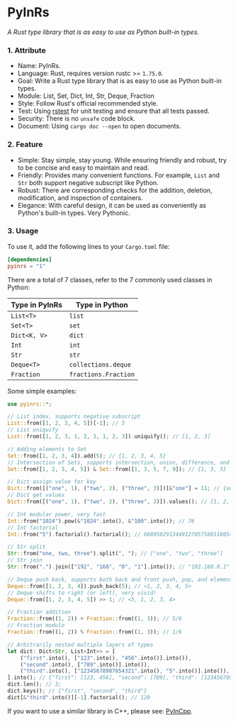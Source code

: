 # PyInRs

_A Rust type library that is as easy to use as Python built-in types._

### 1. Attribute

- Name: PyInRs.
- Language: Rust, requires version rustc >= `1.75.0`.
- Goal: Write a Rust type library that is as easy to use as Python built-in types.
- Module: List, Set, Dict, Int, Str, Deque, Fraction
- Style: Follow Rust's official recommended style.
- Test: Using [rstest](https://crates.io/crates/rstest) for unit testing and ensure that all tests passed.
- Security: There is no `unsafe` code block.
- Document: Using `cargo doc --open` to open documents.

### 2. Feature

- Simple: Stay simple, stay young. While ensuring friendly and robust, try to be concise and easy to maintain and read.
- Friendly: Provides many convenient functions. For example, `List` and `Str` both support negative subscript like Python.
- Robust: There are corresponding checks for the addition, deletion, modification, and inspection of containers.
- Elegance: With careful design, it can be used as conveniently as Python's built-in types. Very Pythonic.

### 3. Usage

To use it, add the following lines to your `Cargo.toml` file:

```toml
[dependencies]
pyinrs = "1"
```

There are a total of 7 classes, refer to the 7 commonly used classes in Python:

| Type in PyInRs | Type in Python       |
| -------------- | -------------------- |
| `List<T>`      | `list`               |
| `Set<T>`       | `set`                |
| `Dict<K, V>`   | `dict`               |
| `Int`          | `int`                |
| `Str`          | `str`                |
| `Deque<T>`     | `collections.deque`  |
| `Fraction`     | `fractions.Fraction` |

Some simple examples:

```rust
use pyinrs::*;

// List index, supports negative subscript
List::from([1, 2, 3, 4, 5])[-1]; // 5
// List uniquify
List::from([1, 2, 3, 1, 2, 3, 1, 2, 3]).uniquify(); // [1, 2, 3]

// Adding elements to Set
Set::from([1, 2, 3, 4]).add(5); // {1, 2, 3, 4, 5}
// Intersection of Sets, supports intersection, union, difference, and symmetric difference
Set::from([1, 2, 3, 4, 5]) & Set::from([1, 3, 5, 7, 9]); // {1, 3, 5}

// Dict assign value for key
Dict::from([("one", 1), ("two", 2), ("three", 3)])[&"one"] = 11; // {one: 11, three: 3, two: 2}
// Dict get values
Dict::from([("one", 1), ("two", 2), ("three", 3)]).values(); // {1, 2, 3}

// Int modular power, very fast
Int::from("1024").pow(&"1024".into(), &"100".into()); // 76
// Int factorial
Int::from("5").factorial().factorial(); // 6689502913449127057588118054090372586752746333138...

// Str split
Str::from("one, two, three").split(", "); // ["one", "two", "three"]
// Str join
Str::from(".").join(["192", "168", "0", "1"].into()); // "192.168.0.1"

// Deque push back, supports both back and front push, pop, and element reference
Deque::from([1, 2, 3, 4]).push_back(5); // <1, 2, 3, 4, 5>
// Deque shifts to right (or left), very vivid!
Deque::from([1, 2, 3, 4, 5]) >> 1; // <5, 1, 2, 3, 4>

// Fraction addition
Fraction::from((1, 2)) + Fraction::from((1, 3)); // 5/6
// Fraction modulo
Fraction::from((1, 2)) % Fraction::from((1, 3)); // 1/6

// Arbitrarily nested multiple layers of types
let dict: Dict<Str, List<Int>> = [
    ("first".into(), ["123".into(), "456".into()].into()),
    ("second".into(), ["789".into()].into()),
    ("third".into(), ["12345678987654321".into(), "5".into()].into()),
].into(); // {"first": [123, 456], "second": [789], "third": [12345678987654321, 5]}
dict.len(); // 3;
dict.keys(); // {"first", "second", "third"}
dict[&"third".into()][-1].factorial(); // 120
```

If you want to use a similar library in C++, please see: [PyInCpp](https://github.com/chen-qingyu/pyincpp).
